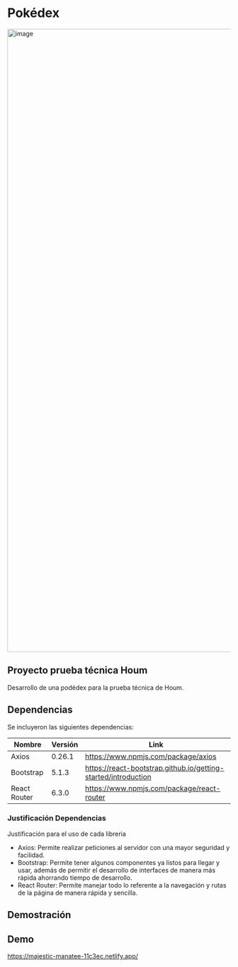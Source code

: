 # Pokédex
<img width="1406" alt="image" src="https://user-images.githubusercontent.com/93208325/165419648-6f30e62f-ba37-4989-bc85-67d141a9affb.png">

## Proyecto prueba técnica Houm

Desarrollo de una podédex para la prueba técnica de Houm.  

## Dependencias

Se incluyeron las siguientes dependencias: 

| Nombre | Versión | Link |
| ------ | ------- | ---- |
| Axios | 0.26.1 | https://www.npmjs.com/package/axios |
| Bootstrap | 5.1.3 | https://react-bootstrap.github.io/getting-started/introduction |
| React Router | 6.3.0 | https://www.npmjs.com/package/react-router |

### Justificación Dependencias

Justificación para el uso de cada libreria
* Axios: Permite realizar peticiones al servidor con una mayor seguridad y facilidad. 
* Bootstrap: Permite tener algunos componentes ya listos para llegar y usar, además de permitir el desarrollo de interfaces de manera más rápida ahorrando tiempo de desarrollo.  
* React Router: Permite manejar todo lo referente a la navegación y rutas de la página de manera rápida y sencilla.  

## Demostración



## Demo 
https://majestic-manatee-11c3ec.netlify.app/
